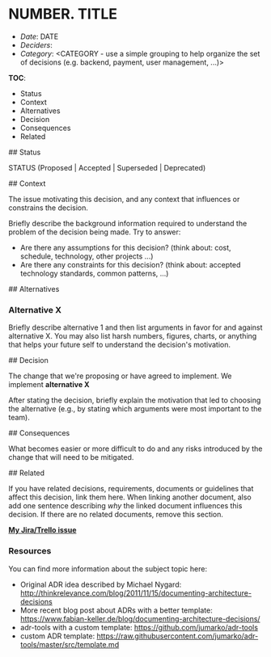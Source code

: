 # NUMBER. TITLE

- *Date*: DATE
- *Deciders*:
- *Category*: <CATEGORY - use a simple grouping to help organize the set of decisions (e.g. backend, payment, user management, ...)>

**TOC**:

- <a id="status">Status</a>
- <a id="context">Context</a>
- <a id="alternatives">Alternatives</a>
- <a id="decision">Decision</a>
- <a id="consequences">Consequences</a>
- <a id="related">Related</a>

<div id="status"></div>
## Status

STATUS
(Proposed | Accepted | Superseded | Deprecated)

<div id="context"></div>
## Context

The issue motivating this decision, and any context that influences or constrains the decision.

Briefly describe the background information required to understand the problem of the decision being made.
Try to answer:

- Are there any assumptions for this decision? (think about: cost, schedule, technology, other projects ...)
- Are there any constraints for this decision? (think about: accepted technology standards, common patterns, ...)

<div id="alternatives"></div>
## Alternatives

### Alternative X

Briefly describe alternative 1 and then list arguments in favor for and against alternative X.
You may also list harsh numbers, figures, charts, or anything that helps your future self to understand the decision's motivation.

<div id="decision"></div>
## Decision

The change that we're proposing or have agreed to implement.
We implement **alternative X**

After stating the decision, briefly explain the motivation that led to choosing the alternative (e.g., by stating which arguments were most important to the team).

<div id="consequences"></div>
## Consequences

What becomes easier or more difficult to do and any risks introduced by the change that will need to be mitigated.

<div id="related"></div>
## Related

If you have related decisions, requirements, documents or guidelines that affect this decision, link them here.
When linking another document, also add one sentence describing *why* the linked document influences this decision.
If there are no related documents, remove this section.

**[My Jira/Trello issue](link)**

### Resources

You can find more information about the subject topic here:
 - Original ADR idea described by Michael Nygard: http://thinkrelevance.com/blog/2011/11/15/documenting-architecture-decisions
 - More recent blog post about ADRs with a better template: https://www.fabian-keller.de/blog/documenting-architecture-decisions/
 - adr-tools with a custom template: https://github.com/jumarko/adr-tools
 - custom ADR template: https://raw.githubusercontent.com/jumarko/adr-tools/master/src/template.md

